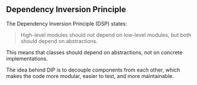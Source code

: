 ## Dependency Inversion Principle

The Dependency Inversion Principle (DSP) states:

> High-level modules should not depend on low-level modules, 
> but both should depend on abstractions.

This means that classes should depend on abstractions, not on concrete 
implementations. 

The idea behind DIP is to decouple components from each other, 
which makes the code more modular, easier to test, and more maintainable.